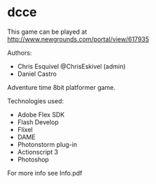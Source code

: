 dcce
====

This game can be played at http://www.newgrounds.com/portal/view/617935

Authors: 
- Chris Esquivel @ChrisEskivel (admin)
- Daniel Castro

Adventure time 8bit platformer game.

Technologies used:
- Adobe Flex SDK
- Flash Develop
- Flixel
- DAME
- Photonstorm plug-in
- Actionscript 3
- Photoshop

For more info see Info.pdf